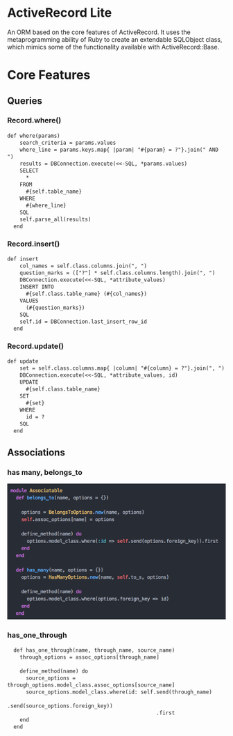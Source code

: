 # ActiveRecord Lite

An ORM based on the core features of ActiveRecord. It uses the metaprogramming ability of Ruby to create an extendable SQLObject class, which mimics some of the functionality available with ActiveRecord::Base.

# Core Features

<!-- Model Objects -->

## Queries

### Record.where()
```
def where(params)
    search_criteria = params.values
    where_line = params.keys.map{ |param| "#{param} = ?"}.join(" AND ")
    results = DBConnection.execute(<<-SQL, *params.values)
    SELECT
      *
    FROM
      #{self.table_name}
    WHERE
      #{where_line}
    SQL
    self.parse_all(results)
  end

```

### Record.insert()
```
def insert
    col_names = self.class.columns.join(", ")
    question_marks = (["?"] * self.class.columns.length).join(", ")
    DBConnection.execute(<<-SQL, *attribute_values)
    INSERT INTO
      #{self.class.table_name} (#{col_names})
    VALUES
      (#{question_marks})
    SQL
    self.id = DBConnection.last_insert_row_id
  end
```

### Record.update()
```
def update
    set = self.class.columns.map{ |column| "#{column} = ?"}.join(", ")
    DBConnection.execute(<<-SQL, *attribute_values, id)
    UPDATE
      #{self.class.table_name}
    SET
      #{set}
    WHERE
      id = ?
    SQL
  end
```

## Associations

### has many, belongs_to

<img src="./docs/has_many-belongs_to.png"/>

### has_one_through
```
  def has_one_through(name, through_name, source_name)
    through_options = assoc_options[through_name]

    define_method(name) do
      source_options = through_options.model_class.assoc_options[source_name]
      source_options.model_class.where(id: self.send(through_name)
                                                .send(source_options.foreign_key))
                                                .first
    end
  end
```
